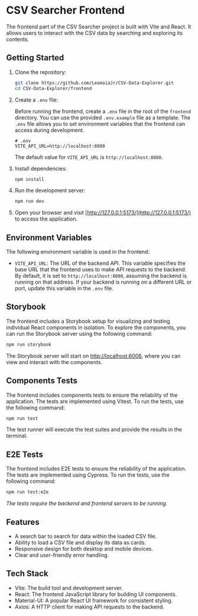 # CSV Searcher Frontend

The frontend part of the CSV Searcher project is built with Vite and React. It allows users to interact with the CSV data by searching and exploring its contents.

## Getting Started

1.  Clone the repository:

    ```bash
    git clone https://github.com/LeomaiaJr/CSV-Data-Explorer.git
    cd CSV-Data-Explorer/frontend
    ```

2.  Create a `.env` file:

    Before running the frontend, create a `.env` file in the root of the `frontend` directory. You can use the provided `.env.example` file as a template. The `.env` file allows you to set environment variables that the frontend can access during development.

    ```plaintext
    # .env
    VITE_API_URL=http://localhost:8080
    ```

    The default value for `VITE_API_URL` is `http://localhost:8080`.

3.  Install dependencies:

    ```bash
    npm install
    ```

4.  Run the development server:

    ```bash
    npm run dev
    ```

5.  Open your browser and visit [http://127.0.0.1:5173/](http://127.0.0.1:5173/) to access the application.

## Environment Variables

The following environment variable is used in the frontend:

- `VITE_API_URL`: The URL of the backend API. This variable specifies the base URL that the frontend uses to make API requests to the backend. By default, it is set to `http://localhost:8080`, assuming the backend is running on that address. If your backend is running on a different URL or port, update this variable in the `.env` file.

## Storybook

The frontend includes a Storybook setup for visualizing and testing individual React components in isolation. To explore the components, you can run the Storybook server using the following command:

```bash
npm run storybook
```

The Storybook server will start on [http://localhost:6006](http://localhost:6006), where you can view and interact with the components.

## Components Tests

The frontend includes components tests to ensure the reliability of the application. The tests are implemented using Vitest. To run the tests, use the following command:

```bash
npm run test
```

The test runner will execute the test suites and provide the results in the terminal.

## E2E Tests

The frontend includes E2E tests to ensure the reliability of the application. The tests are implemented using Cypress. To run the tests, use the following command:

```bash
npm run test:e2e
```

_The tests require the backend and frontend servers to be running._

## Features

- A search bar to search for data within the loaded CSV file.
- Ability to load a CSV file and display its data as cards.
- Responsive design for both desktop and mobile devices.
- Clear and user-friendly error handling.

## Tech Stack

- Vite: The build tool and development server.
- React: The frontend JavaScript library for building UI components.
- Material-UI: A popular React UI framework for consistent styling.
- Axios: A HTTP client for making API requests to the backend.
